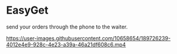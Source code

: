 # EasyGet
send your orders through the phone to the waiter.


https://user-images.githubusercontent.com/10658654/189726239-4012e4e9-928c-4e23-a39a-46a21df608c6.mp4

